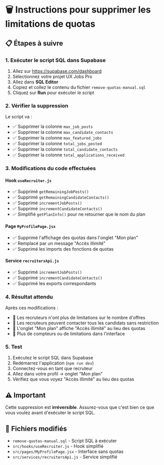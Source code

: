 # 🗑️ Instructions pour supprimer les limitations de quotas

## 📋 Étapes à suivre

### 1. Exécuter le script SQL dans Supabase

1. Allez sur https://supabase.com/dashboard
2. Sélectionnez votre projet UX Jobs Pro
3. Allez dans **SQL Editor**
4. Copiez et collez le contenu du fichier `remove-quotas-manual.sql`
5. Cliquez sur **Run** pour exécuter le script

### 2. Vérifier la suppression

Le script va :
- ✅ Supprimer la colonne `max_job_posts`
- ✅ Supprimer la colonne `max_candidate_contacts`
- ✅ Supprimer la colonne `max_featured_jobs`
- ✅ Supprimer la colonne `total_jobs_posted`
- ✅ Supprimer la colonne `total_candidate_contacts`
- ✅ Supprimer la colonne `total_applications_received`

### 3. Modifications du code effectuées

#### Hook `useRecruiter.js`
- ✅ Supprimé `getRemainingJobPosts()`
- ✅ Supprimé `getRemainingCandidateContacts()`
- ✅ Supprimé `incrementJobPosts()`
- ✅ Supprimé `incrementCandidateContacts()`
- ✅ Simplifié `getPlanInfo()` pour ne retourner que le nom du plan

#### Page `MyProfilePage.jsx`
- ✅ Supprimé l'affichage des quotas dans l'onglet "Mon plan"
- ✅ Remplacé par un message "Accès illimité"
- ✅ Supprimé les imports des fonctions de quotas

#### Service `recruitersApi.js`
- ✅ Supprimé `incrementJobPosts()`
- ✅ Supprimé `incrementCandidateContacts()`
- ✅ Supprimé les exports correspondants

### 4. Résultat attendu

Après ces modifications :
- 🎯 Les recruteurs n'ont plus de limitations sur le nombre d'offres
- 🎯 Les recruteurs peuvent contacter tous les candidats sans restriction
- 🎯 L'onglet "Mon plan" affiche "Accès illimité" au lieu des quotas
- 🎯 Plus de compteurs ou de limitations dans l'interface

### 5. Test

1. Exécutez le script SQL dans Supabase
2. Redémarrez l'application (`npm run dev`)
3. Connectez-vous en tant que recruteur
4. Allez dans votre profil → onglet "Mon plan"
5. Vérifiez que vous voyez "Accès illimité" au lieu des quotas

## ⚠️ Important

Cette suppression est **irréversible**. Assurez-vous que c'est bien ce que vous voulez avant d'exécuter le script SQL.

## 📁 Fichiers modifiés

- `remove-quotas-manual.sql` - Script SQL à exécuter
- `src/hooks/useRecruiter.js` - Hook simplifié
- `src/pages/MyProfilePage.jsx` - Interface sans quotas
- `src/services/recruitersApi.js` - Service simplifié
